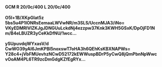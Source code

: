 #### GCM R 20/0c/400 L 20/0c/400
**O5l+1B/XKpGIat5z**<br/>**5bs5u4P1lONRsEemaaLWVwNR/m3SLS/UccnMJA3/iNo=**<br/>**VKyEDMRIVlZKJgJDNGUuLckdNj4ezzpw37Knk3KWH5GSxK/DpOjFD1Nm/B4eLBUZR3yCeKkDfNU/1wcc...**<br/><br/>
**ySUpuvdqWYxasV/d**<br/>**CwWO39yAI6JmKPBI5noxswT7oHA3h6QEhKsKBXNAPWs=**<br/>**Y28c4+jVbFMUevhzNCwD52172kEWWuspBDrP5yCwQ8jQmPbnNpWwcvOoAM4PL6TR9zcDmGdgKZfEgRYx...**